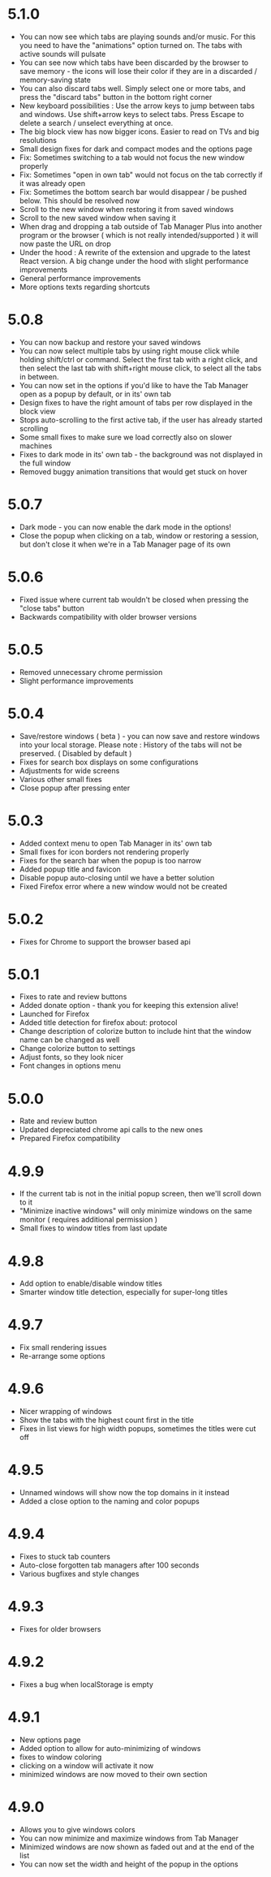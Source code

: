 5.1.0
=====

- You can now see which tabs are playing sounds and/or music. For this you need to have the "animations" option turned on. The tabs with active sounds will pulsate
- You can see now which tabs have been discarded by the browser to save memory - the icons will lose their color if they are in a discarded / memory-saving state
- You can also discard tabs well. Simply select one or more tabs, and press the "discard tabs" button in the bottom right corner
- New keyboard possibilities : Use the arrow keys to jump between tabs and windows. Use shift+arrow keys to select tabs. Press Escape to delete a search / unselect everything at once.
- The big block view has now bigger icons. Easier to read on TVs and big resolutions
- Small design fixes for dark and compact modes and the options page
- Fix: Sometimes switching to a tab would not focus the new window properly
- Fix: Sometimes "open in own tab" would not focus on the tab correctly if it was already open
- Fix: Sometimes the bottom search bar would disappear / be pushed below. This should be resolved now
- Scroll to the new window when restoring it from saved windows
- Scroll to the new saved window when saving it
- When drag and dropping a tab outside of Tab Manager Plus into another program or the browser ( which is not really intended/supported ) it will now paste the URL on drop
- Under the hood : A rewrite of the extension and upgrade to the latest React version. A big change under the hood with slight performance improvements
- General performance improvements
- More options texts regarding shortcuts

5.0.8
=====

- You can now backup and restore your saved windows
- You can now select multiple tabs by using right mouse click while holding shift/ctrl or command. Select the first tab with a right click, and then select the last tab with shift+right mouse click, to select all the tabs in between.
- You can now set in the options if you'd like to have the Tab Manager open as a popup by default, or in its' own tab
- Design fixes to have the right amount of tabs per row displayed in the block view
- Stops auto-scrolling to the first active tab, if the user has already started scrolling
- Some small fixes to make sure we load correctly also on slower machines
- Fixes to dark mode in its' own tab - the background was not displayed in the full window
- Removed buggy animation transitions that would get stuck on hover

5.0.7
=====

- Dark mode - you can now enable the dark mode in the options!
- Close the popup when clicking on a tab, window or restoring a session, but don't close it when we're in a Tab Manager page of its own

5.0.6
=====

- Fixed issue where current tab wouldn't be closed when pressing the "close tabs" button
- Backwards compatibility with older browser versions

5.0.5
=====

- Removed unnecessary chrome permission
- Slight performance improvements

5.0.4
=====

- Save/restore windows ( beta ) - you can now save and restore windows into your local storage. Please note : History of the tabs will not be preserved. ( Disabled by default )
- Fixes for search box displays on some configurations
- Adjustments for wide screens
- Various other small fixes
- Close popup after pressing enter

5.0.3
=====

- Added context menu to open Tab Manager in its' own tab
- Small fixes for icon borders not rendering properly
- Fixes for the search bar when the popup is too narrow
- Added popup title and favicon
- Disable popup auto-closing until we have a better solution
- Fixed Firefox error where a new window would not be created

5.0.2
=====

- Fixes for Chrome to support the browser based api

5.0.1
=====

- Fixes to rate and review buttons
- Added donate option - thank you for keeping this extension alive!
- Launched for Firefox
- Added title detection for firefox about: protocol
- Change description of colorize button to include hint that the window name can be changed as well
- Change colorize button to settings
- Adjust fonts, so they look nicer
- Font changes in options menu

5.0.0
=====

- Rate and review button
- Updated depreciated chrome api calls to the new ones
- Prepared Firefox compatibility

4.9.9
=====

- If the current tab is not in the initial popup screen, then we'll scroll down to it
- "Minimize inactive windows" will only minimize windows on the same monitor ( requires additional permission )
- Small fixes to window titles from last update

4.9.8
=====

- Add option to enable/disable window titles
- Smarter window title detection, especially for super-long titles

4.9.7
=====

- Fix small rendering issues
- Re-arrange some options

4.9.6
=====

- Nicer wrapping of windows
- Show the tabs with the highest count first in the title
- Fixes in list views for high width popups, sometimes the titles were cut off

4.9.5
=====

- Unnamed windows will show now the top domains in it instead
- Added a close option to the naming and color popups

4.9.4
=====

- Fixes to stuck tab counters
- Auto-close forgotten tab managers after 100 seconds
- Various bugfixes and style changes

4.9.3
=====

- Fixes for older browsers

4.9.2
=====

- Fixes a bug when localStorage is empty

4.9.1
=====

- New options page
- Added option to allow for auto-minimizing of windows
- fixes to window coloring
- clicking on a window will activate it now
- minimized windows are now moved to their own section

4.9.0
=====

- Allows you to give windows colors
- You can now minimize and maximize windows from Tab Manager
- Minimized windows are now shown as faded out and at the end of the list
- You can now set the width and height of the popup in the options
